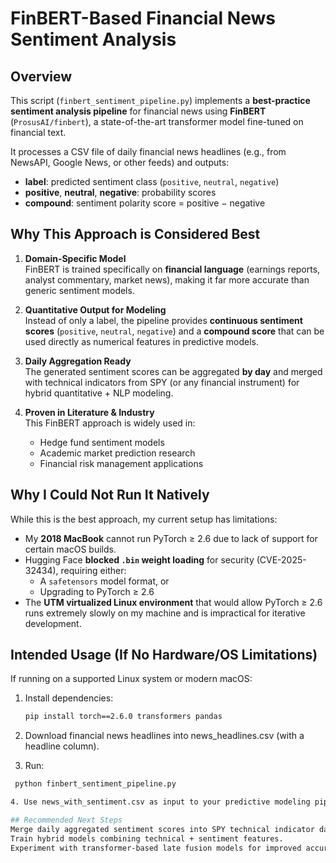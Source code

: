 # FinBERT-Based Financial News Sentiment Analysis

## Overview
This script (`finbert_sentiment_pipeline.py`) implements a **best-practice sentiment analysis pipeline** for financial news using **FinBERT** (`ProsusAI/finbert`), a state-of-the-art transformer model fine-tuned on financial text.

It processes a CSV file of daily financial news headlines (e.g., from NewsAPI, Google News, or other feeds) and outputs:
- **label**: predicted sentiment class (`positive`, `neutral`, `negative`)
- **positive**, **neutral**, **negative**: probability scores
- **compound**: sentiment polarity score = positive − negative

## Why This Approach is Considered Best
1. **Domain-Specific Model**  
   FinBERT is trained specifically on **financial language** (earnings reports, analyst commentary, market news), making it far more accurate than generic sentiment models.
   
2. **Quantitative Output for Modeling**  
   Instead of only a label, the pipeline provides **continuous sentiment scores** (`positive`, `neutral`, `negative`) and a **compound score** that can be used directly as numerical features in predictive models.

3. **Daily Aggregation Ready**  
   The generated sentiment scores can be aggregated **by day** and merged with technical indicators from SPY (or any financial instrument) for hybrid quantitative + NLP modeling.

4. **Proven in Literature & Industry**  
   This FinBERT approach is widely used in:
   - Hedge fund sentiment models
   - Academic market prediction research
   - Financial risk management applications

## Why I Could Not Run It Natively
While this is the best approach, my current setup has limitations:
- My **2018 MacBook** cannot run PyTorch ≥ 2.6 due to lack of support for certain macOS builds.
- Hugging Face **blocked `.bin` weight loading** for security (CVE-2025-32434), requiring either:
  - A `safetensors` model format, or
  - Upgrading to PyTorch ≥ 2.6
- The **UTM virtualized Linux environment** that would allow PyTorch ≥ 2.6 runs extremely slowly on my machine and is impractical for iterative development.

## Intended Usage (If No Hardware/OS Limitations)
If running on a supported Linux system or modern macOS:
1. Install dependencies:
   ```bash
   pip install torch==2.6.0 transformers pandas
2. Download financial news headlines into news_headlines.csv (with a headline column).

3. Run:
  ```bash
   python finbert_sentiment_pipeline.py

4. Use news_with_sentiment.csv as input to your predictive modeling pipeline (e.g., XGBoost, LSTM).

## Recommended Next Steps
Merge daily aggregated sentiment scores into SPY technical indicator datasets.
Train hybrid models combining technical + sentiment features.
Experiment with transformer-based late fusion models for improved accuracy.




